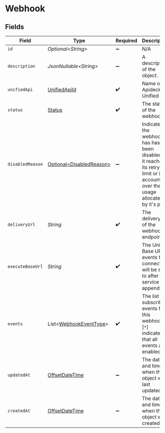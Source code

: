 # Webhook


## Fields

| Field                                                                                                                                | Type                                                                                                                                 | Required                                                                                                                             | Description                                                                                                                          | Example                                                                                                                              |
| ------------------------------------------------------------------------------------------------------------------------------------ | ------------------------------------------------------------------------------------------------------------------------------------ | ------------------------------------------------------------------------------------------------------------------------------------ | ------------------------------------------------------------------------------------------------------------------------------------ | ------------------------------------------------------------------------------------------------------------------------------------ |
| `id`                                                                                                                                 | *Optional\<String>*                                                                                                                  | :heavy_minus_sign:                                                                                                                   | N/A                                                                                                                                  | 1234                                                                                                                                 |
| `description`                                                                                                                        | *JsonNullable\<String>*                                                                                                              | :heavy_minus_sign:                                                                                                                   | A description of the object.                                                                                                         | A description                                                                                                                        |
| `unifiedApi`                                                                                                                         | [UnifiedApiId](../../models/components/UnifiedApiId.md)                                                                              | :heavy_check_mark:                                                                                                                   | Name of Apideck Unified API                                                                                                          | crm                                                                                                                                  |
| `status`                                                                                                                             | [Status](../../models/components/Status.md)                                                                                          | :heavy_check_mark:                                                                                                                   | The status of the webhook.                                                                                                           | enabled                                                                                                                              |
| `disabledReason`                                                                                                                     | [Optional\<DisabledReason>](../../models/components/DisabledReason.md)                                                               | :heavy_minus_sign:                                                                                                                   | Indicates if the webhook has has been disabled as it reached its retry limit or if account is over the usage allocated by it's plan. | retry_limit                                                                                                                          |
| `deliveryUrl`                                                                                                                        | *String*                                                                                                                             | :heavy_check_mark:                                                                                                                   | The delivery url of the webhook endpoint.                                                                                            | https://example.com/my/webhook/endpoint                                                                                              |
| `executeBaseUrl`                                                                                                                     | *String*                                                                                                                             | :heavy_check_mark:                                                                                                                   | The Unify Base URL events from connectors will be sent to after service id is appended.                                              | https://unify.apideck.com/webhook/webhooks/1234/execute                                                                              |
| `events`                                                                                                                             | List\<[WebhookEventType](../../models/components/WebhookEventType.md)>                                                               | :heavy_check_mark:                                                                                                                   | The list of subscribed events for this webhook. [`*`] indicates that all events are enabled.                                         | [<br/>"vault.connection.created",<br/>"vault.connection.updated"<br/>]                                                               |
| `updatedAt`                                                                                                                          | [OffsetDateTime](https://docs.oracle.com/javase/8/docs/api/java/time/OffsetDateTime.html)                                            | :heavy_minus_sign:                                                                                                                   | The date and time when the object was last updated.                                                                                  | 2020-09-30T07:43:32.000Z                                                                                                             |
| `createdAt`                                                                                                                          | [OffsetDateTime](https://docs.oracle.com/javase/8/docs/api/java/time/OffsetDateTime.html)                                            | :heavy_minus_sign:                                                                                                                   | The date and time when the object was created.                                                                                       | 2020-09-30T07:43:32.000Z                                                                                                             |